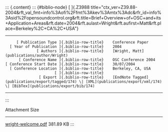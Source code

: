 ::: {.content}
::: {#biblio-node}
[ ]{.Z3988
title="ctx_ver=Z39.88-2004&rft_val_fmt=info%3Aofi%2Ffmt%3Akev%3Amtx%3Adc&rfr_id=info%3Asid%2Fopensoundcontrol.org&rft.title=Brief+Overview+of+OSC+and+its+Application+Areas&rft.date=2004&rft.aulast=Wright&rft.aufirst=Matt&rft.place=Berkeley%2C+CA%2C+USA"}

  ---------------------------------------------- -- ---------------------------------------------------------------------------------------------------------------------------------
         [ Publication Type ]{.biblio-row-title}    Conference Paper
      [ Year of Publication ]{.biblio-row-title}    2004
                  [ Authors ]{.biblio-row-title}    [Wright, Matt](publications/author/Wright)
          [ Conference Name ]{.biblio-row-title}    OSC Conference 2004
    [ Conference Start Date ]{.biblio-row-title}    30/07/2004
      [ Conference Location ]{.biblio-row-title}    Berkeley, CA, USA
                          [ ]{.biblio-row-title}    
                   [ Export ]{.biblio-row-title}    [EndNote Tagged](publications/export/tagged/174) \| [XML](publications/export/xml/174) \| [BibTex](publications/export/bib/174)
  ---------------------------------------------- -- ---------------------------------------------------------------------------------------------------------------------------------
:::

  Attachment                                       Size
  ------------------------------------------------ -----------
  [wright-welcome.pdf](files/wright-welcome.pdf)   381.89 KB
:::
